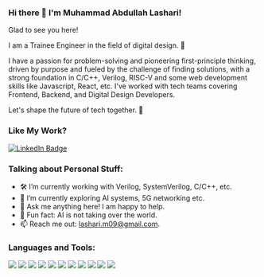### Hi there 👋 I'm Muhammad Abdullah Lashari!

Glad to see you here!

I am a Trainee Engineer in the field of digital design. 🚀

I have a passion for problem-solving and pioneering first-principle thinking, driven by purpose and fueled by the challenge of finding solutions, with a strong foundation in C/C++, Verilog, RISC-V and some web development skills like Javascript, React, etc. I've worked with tech teams covering Frontend, Backend, and Digital Design Developers.

Let's shape the future of tech together. 🌟

### Like My Work?
[![LinkedIn Badge](https://img.shields.io/badge/-LinkedIn-blue?style=flat-square&logo=Linkedin&logoColor=white&link=https://www.linkedin.com/in/yourprofile)]([https://www.linkedin.com/in/yourprofile](https://www.linkedin.com/in/muhammad-abdullah-lashari/))

### Talking about Personal Stuff:
- 🛠   I’m currently working with Verilog, SystemVerilog, C/C++, etc.
- 🚀   I’m currently exploring AI systems, 5G networking etc.
- 💬   Ask me anything here! I am happy to help.
- 👾   Fun fact: AI is not taking over the world.
- 📫   Reach me out: lashari.m09@gmail.com.

### Languages and Tools:
![](https://img.shields.io/badge/-JavaScript-black?style=flat-square&logo=javascript)
![](https://img.shields.io/badge/-Python-black?style=flat-square&logo=python)
![](https://img.shields.io/badge/-React-black?style=flat-square&logo=react)
![](https://img.shields.io/badge/-SQL-black?style=flat-square&logo=postgresql)
![](https://img.shields.io/badge/-Terminal-black?style=flat-square&logo=powershell)
![](https://img.shields.io/badge/-HTML-black?style=flat-square&logo=html5)
![](https://img.shields.io/badge/-CSS-black?style=flat-square&logo=css3)
![](https://img.shields.io/badge/-C/C++-black?style=flat-square&logo=c)
![](https://img.shields.io/badge/-IoT-black?style=flat-square&logo=internet-of-things)
![](https://img.shields.io/badge/-Verilog-black?style=flat-square&logo=verilog)
![](https://img.shields.io/badge/-RISC--V-black?style=flat-square&logo=risc-v)





